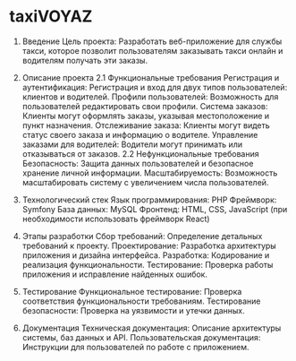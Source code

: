 # taxiVOYAZ
1. Введение
Цель проекта: Разработать веб-приложение для службы такси, которое позволит пользователям заказывать такси онлайн и водителям получать эти заказы.

2. Описание проекта
2.1 Функциональные требования
Регистрация и аутентификация: Регистрация и вход для двух типов пользователей: клиентов и водителей.
Профили пользователей: Возможность для пользователей редактировать свои профили.
Система заказов: Клиенты могут оформлять заказы, указывая местоположение и пункт назначения.
Отслеживание заказа: Клиенты могут видеть статус своего заказа и информацию о водителе.
Управление заказами для водителей: Водители могут принимать или отказываться от заказов.
2.2 Нефункциональные требования
Безопасность: Защита данных пользователей и безопасное хранение личной информации.
Масштабируемость: Возможность масштабировать систему с увеличением числа пользователей.
3. Технологический стек
Язык программирования: PHP
Фреймворк: Symfony
База данных: MySQL
Фронтенд: HTML, CSS, JavaScript (при необходимости использовать фреймворк React)
4. Этапы разработки
Сбор требований: Определение детальных требований к проекту.
Проектирование: Разработка архитектуры приложения и дизайна интерфейса.
Разработка: Кодирование и реализация функциональности.
Тестирование: Проверка работы приложения и исправление найденных ошибок.
5. Тестирование
Функциональное тестирование: Проверка соответствия функциональности требованиям.
Тестирование безопасности: Проверка на уязвимости и утечки данных.
6. Документация
Техническая документация: Описание архитектуры системы, баз данных и API.
Пользовательская документация: Инструкции для пользователей по работе с приложением.

